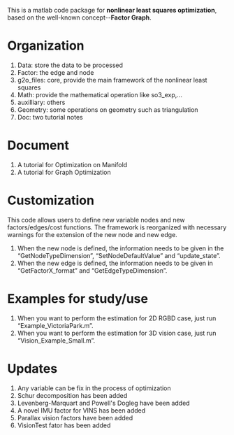 This is a matlab code package for **nonlinear least squares optimization**, based on the well-known concept--**Factor Graph**. 

# Organization
1.	Data: store the data to be processed
2.	Factor: the edge and node 
3.  g2o_files: core, provide the main framework of the nonlinear least squares
4.  Math: provide the mathematical operation like so3_exp,...
5.  auxilliary: others
6.  Geometry: some operations on geometry such as triangulation
7.  Doc: two tutorial notes

# Document
1. A tutorial for Optimization on Manifold
2. A tutorial for Graph Optimization

# Customization
This code allows users to define new variable nodes and new factors/edges/cost functions.
The framework is reorganized with necessary warnings for the extension of the new node and new edge.

1. When the new node is defined, the information needs to be given in the “GetNodeTypeDimension”, “SetNodeDefaultValue” and “update_state”.
2. When the new edge is defined, the information needs to be given in “GetFactorX_format” and “GetEdgeTypeDimension”.

# Examples for study/use
1. When you want to perform the estimation for 2D RGBD case, just run “Example_VictoriaPark.m”.
2. When you want to perform the estimation for 3D vision case, just run “Vision_Example_Small.m”.


# Updates
1. Any variable can be fix in the process of optimization
2. Schur decomposition has been added
3. Levenberg-Marquart and Powell's Dogleg have been added
4. A novel IMU factor for VINS has been added
5. Parallax vision factors have been added
6. VisionTest fator has been added 
